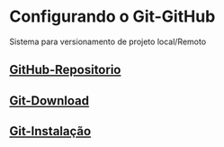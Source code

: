 # Configurando o Git-GitHub

Sistema para versionamento de projeto local/Remoto

## [GitHub-Repositorio](https://github.com/ghsumiyasu/Git-GitHub/blob/main/README-GitHub-Repositorio-br-pt.md)
## [Git-Download](https://github.com/ghsumiyasu/Git-GitHub/blob/main/README-Windows-Git-Download-br-pt.md)
## [Git-Instalação](https://github.com/ghsumiyasu/Git-GitHub/blob/main/README-Windows-Git-Instalacao-br-pt.md)